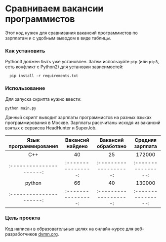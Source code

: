 # Сравниваем вакансии программистов

Этот код нужен для сравнивания вакансий программистов по зарплатам и с удобным выводом в виде таблицы.

### Как установить

Python3 должен быть уже установлен.
Затем используйте `pip` (или `pip3`, есть конфликт с Python2) для установки зависимостей:
```
  pip install -r requirements.txt
```

### Использование

Для запуска скрипта нужно ввести:

```
python main.py
```

Данный скрипт выводит зарплаты программистов на разных языках программирования в Москве.
Зарплаты рассчитаны исходя из вакансий взятых с сервисов HeadHunter и SuperJob.

| Язык программирования | Вакансий найдено | Вакансий обработано | Средняя зарплата |
|:---------------------:|:----------------:|:-------------------:|:----------------:|
|          C++          |        40        |         25          |       172000     |
|:---------------------:|:----------------:|:-------------------:|:----------------:|
|         python        |        66        |         40          |       130000     |
|:---------------------:|:----------------:|:-------------------:|:----------------:|

### Цель проекта

Код написан в образовательных целях на онлайн-курсе для веб-разработчиков [dvmn.org](https://dvmn.org/).

